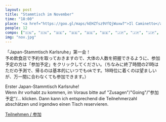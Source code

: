 ```yaml
---
layout: post
title: "Stammtisch im November"
time: "18:00"
place: '<a href="https://goo.gl/maps/kEHZfsz9VfQjWuxw7">Il Caminetto</a>'
people: 12
compo: ["🇨🇳", "🇨🇳", "🇩🇪", "🇩🇪", "🇩🇪", "🇩🇪", "🇯🇵", "🇯🇵", "🇯🇵", "🇯🇵", "🇯🇵", "🇺🇸"]
img: "nov.jpg"
---
```


「Japan-Stammtisch Karlsruhe」第一会！  
予め飲食店で予約を取っておきますので、大体の人数を把握できるように、参加予定の方は「参加予定」をクリックしてください。（ちなみに終了時間の21時はただの予測で、帰るのは基本的にいつでもokです。18時位に着くのは望ましいが、万一間に合わなくても参加できます。）

Erster Japan-Stammtisch Karlsruhe!  
Wenn ihr vorhabt zu kommen, im Voraus bitte auf "Zusagen"/"Going"/"参加予定"/... klicken. Dann kann ich entsprechend die Teilnehmerzahl abschätzen und irgendwo einen Tisch reservieren.  

[Teilnehmen / 参加](https://www.facebook.com/events/730242570824015)
